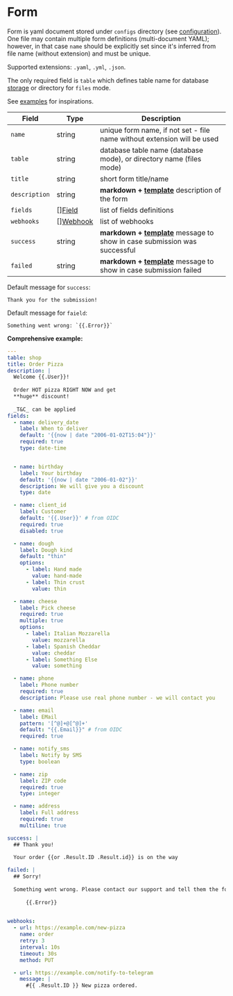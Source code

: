 # Form

Form is yaml document stored under `configs` directory (see [configuration](./configuration.md)).
One file may contain multiple form definitions (multi-document YAML); however, in that case `name` should be
explicitly set since it's inferred from file name (without extension) and must be unique.

Supported extensions: `.yaml`, `.yml`, `.json`.

The only required field is `table` which defines table name for database [storage](stores.md) or directory for `files`
mode.

See [examples](https://github.com/reddec/web-form/tree/master/examples) for inspirations.

| Field         | Type                     | Description                                                                              |
|---------------|--------------------------|------------------------------------------------------------------------------------------|
| `name`        | string                   | unique form name, if not set - file name without extension will be used                  |
| `table`       | string                   | database table name (database mode), or directory name (files mode)                      |
| `title`       | string                   | short form title/name                                                                    |
| `description` | string                   | **markdown + [template](template.md)** description of the form                           |
| `fields`      | [][Field](fields.md)     | list of fields definitions                                                               |
| `webhooks`    | [][Webhook](webhooks.md) | list of webhooks                                                                         |
| `success`     | string                   | **markdown + [template](template.md)** message to show in case submission was successful |
| `failed`      | string                   | **markdown + [template](template.md)** message to show in case submission failed         |


Default message for `success`:

    Thank you for the submission!
  
Default message for `faield`:

    Something went wrong: `{{.Error}}`


**Comprehensive example:**

```yaml
---
table: shop
title: Order Pizza
description: |
  Welcome {{.User}}!
  
  Order HOT pizza RIGHT NOW and get
  **huge** discount!
  
  _T&C_ can be applied
fields:
  - name: delivery_date
    label: When to deliver
    default: '{{now | date "2006-01-02T15:04"}}'
    required: true
    type: date-time


  - name: birthday
    label: Your birthday
    default: '{{now | date "2006-01-02"}}'
    description: We will give you a discount
    type: date

  - name: client_id
    label: Customer
    default: '{{.User}}' # from OIDC
    required: true
    disabled: true

  - name: dough
    label: Dough kind
    default: "thin"
    options:
      - label: Hand made
        value: hand-made
      - label: Thin crust
        value: thin

  - name: cheese
    label: Pick cheese
    required: true
    multiple: true
    options:
      - label: Italian Mozzarella
        value: mozzarella
      - label: Spanish Cheddar
        value: cheddar
      - label: Something Else
        value: something

  - name: phone
    label: Phone number
    required: true
    description: Please use real phone number - we will contact you

  - name: email
    label: EMail
    pattern: '[^@]+@[^@]+'
    default: "{{.Email}}" # from OIDC
    required: true

  - name: notify_sms
    label: Notify by SMS
    type: boolean

  - name: zip
    label: ZIP code
    required: true
    type: integer

  - name: address
    label: Full address
    required: true
    multiline: true

success: |
  ## Thank you!
  
  Your order {{or .Result.ID .Result.id}} is on the way

failed: |
  ## Sorry!
  
  Something went wrong. Please contact our support and tell them the following message:
  
      {{.Error}}
  

webhooks:
  - url: https://example.com/new-pizza
    name: order
    retry: 3
    interval: 10s
    timeout: 30s
    method: PUT

  - url: https://example.com/notify-to-telegram
    message: |
      #{{ .Result.ID }} New pizza ordered.
```